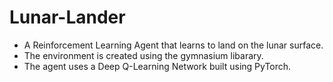 # Lunar-Lander
- A Reinforcement Learning Agent that learns to land on the lunar surface.
- The environment is created using the gymnasium libarary.
- The agent uses a Deep Q-Learning Network built using PyTorch.
